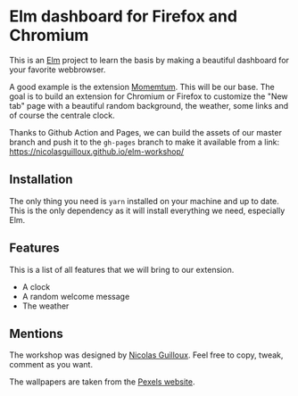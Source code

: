 # Elm dashboard for Firefox and Chromium

This is an [Elm](https://elm-lang.org/) project to learn the basis by making a beautiful dashboard for your favorite webbrowser.

A good example is the extension [Momemtum](https://momentumdash.com/). This will be our base. The goal is to build an extension for Chromium or Firefox to customize the "New tab" page with a beautiful random background, the weather, some links and of course the centrale clock.

Thanks to Github Action and Pages, we can build the assets of our master branch and push it to the `gh-pages` branch to make it available from a link: https://nicolasguilloux.github.io/elm-workshop/


## Installation

The only thing you need is `yarn` installed on your machine and up to date. This is the only dependency as it will install everything we need, especially Elm.


## Features

This is a list of all features that we will bring to our extension.

 - A clock
 - A random welcome message
 - The weather

## Mentions

The workshop was designed by [Nicolas Guilloux](https://github.com/NicolasGuilloux/). Feel free to copy, tweak, comment as you want.

The wallpapers are taken from the [Pexels website](https://www.pexels.com/search/nature%20wallpaper/).